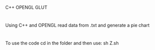 C++ OPENGL GLUT
#
Using C++ and OPENGL read data from .txt and generate a pie chart
#
To use the code cd in the folder and then use: sh Z.sh
